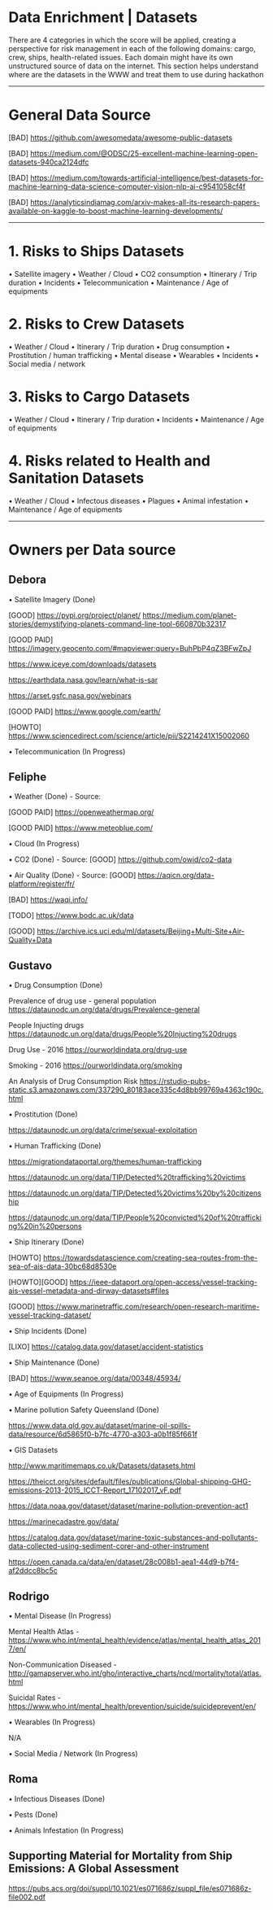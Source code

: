 # Data Enrichment | Datasets

There are 4 categories in which the score will be applied, creating a perspective for risk management in each of the following domains: cargo, crew, ships, health-related issues. Each domain might have its own unstructured source of data on the internet. This section helps understand where are the datasets in the WWW and treat them to use during hackathon



_________________________________________________________________________________________________________________________________

# General Data Source

[BAD] https://github.com/awesomedata/awesome-public-datasets

[BAD] https://medium.com/@ODSC/25-excellent-machine-learning-open-datasets-940ca2124dfc

[BAD] https://medium.com/towards-artificial-intelligence/best-datasets-for-machine-learning-data-science-computer-vision-nlp-ai-c9541058cf4f

[BAD] https://analyticsindiamag.com/arxiv-makes-all-its-research-papers-available-on-kaggle-to-boost-machine-learning-developments/
_________________________________________________________________________________________________________________________________

# 1. Risks to Ships Datasets
•	Satellite imagery
•	Weather / Cloud
•	CO2 consumption
•	Itinerary / Trip duration
•	Incidents
•	Telecommunication
•	Maintenance / Age of equipments




# 2. Risks to Crew Datasets
•	Weather / Cloud
•	Itinerary / Trip duration
•	Drug consumption
•	Prostitution / human trafficking
•	Mental disease
•	Wearables
•	Incidents
•	Social media / network




# 3. Risks to Cargo Datasets
•	Weather / Cloud
•	Itinerary / Trip duration
•	Incidents
•	Maintenance / Age of equipments




# 4. Risks related to Health and Sanitation Datasets
•	Weather / Cloud 
•	Infectous diseases
•	Plagues
•	Animal infestation
•	Maintenance / Age of equipments




_________________________________________________________________________________________________________________________________

# Owners per Data source

## Debora
•	Satellite Imagery (Done)

[GOOD] https://pypi.org/project/planet/
https://medium.com/planet-stories/demystifying-planets-command-line-tool-660870b32317

[GOOD PAID] https://imagery.geocento.com/#mapviewer:query=BuhPbP4qZ3BFwZpJ

https://www.iceye.com/downloads/datasets

https://earthdata.nasa.gov/learn/what-is-sar

https://arset.gsfc.nasa.gov/webinars

[GOOD PAID] https://www.google.com/earth/

[HOWTO] https://www.sciencedirect.com/science/article/pii/S2214241X15002060

•	Telecommunication (In Progress)




## Feliphe
•	Weather (Done) - Source: 

[GOOD PAID] https://openweathermap.org/

[GOOD PAID] https://www.meteoblue.com/

•	Cloud (In Progress)

•	CO2 (Done) - Source: 
[GOOD] https://github.com/owid/co2-data

•	Air Quality (Done) - Source: 
[GOOD] https://aqicn.org/data-platform/register/fr/

[BAD] https://waqi.info/

[TODO] https://www.bodc.ac.uk/data

[GOOD] https://archive.ics.uci.edu/ml/datasets/Beijing+Multi-Site+Air-Quality+Data


## Gustavo
•	Drug Consumption (Done)

Prevalence of drug use - general population
https://dataunodc.un.org/data/drugs/Prevalence-general

People Injucting drugs
https://dataunodc.un.org/data/drugs/People%20Injucting%20drugs

Drug Use -  2016
https://ourworldindata.org/drug-use

Smoking - 2016
https://ourworldindata.org/smoking

An Analysis of Drug Consumption Risk
https://rstudio-pubs-static.s3.amazonaws.com/337290_80183ace335c4d8bb99769a4363c190c.html

•	Prostitution (Done)

https://dataunodc.un.org/data/crime/sexual-exploitation

•	Human Trafficking (Done)

https://migrationdataportal.org/themes/human-trafficking

https://dataunodc.un.org/data/TIP/Detected%20trafficking%20victims

https://dataunodc.un.org/data/TIP/Detected%20victims%20by%20citizenship

https://dataunodc.un.org/data/TIP/People%20convicted%20of%20trafficking%20in%20persons


•	Ship Itinerary (Done)

[HOWTO] https://towardsdatascience.com/creating-sea-routes-from-the-sea-of-ais-data-30bc68d8530e

[HOWTO][GOOD] https://ieee-dataport.org/open-access/vessel-tracking-ais-vessel-metadata-and-dirway-datasets#files

[GOOD] https://www.marinetraffic.com/research/open-research-maritime-vessel-tracking-dataset/


•	Ship Incidents (Done)

[LIXO] https://catalog.data.gov/dataset/accident-statistics


•	Ship Maintenance (Done)

[BAD] https://www.seanoe.org/data/00348/45934/


•	Age of Equipments (In Progress)

•	Marine pollution Safety Queensland  (Done)

https://www.data.qld.gov.au/dataset/marine-oil-spills-data/resource/6d5865f0-b7fc-4770-a303-a0b1f85f661f


•	GIS Datasets

http://www.maritimemaps.co.uk/Datasets/datasets.html


https://theicct.org/sites/default/files/publications/Global-shipping-GHG-emissions-2013-2015_ICCT-Report_17102017_vF.pdf

https://data.noaa.gov/dataset/dataset/marine-pollution-prevention-act1


https://marinecadastre.gov/data/


https://catalog.data.gov/dataset/marine-toxic-substances-and-pollutants-data-collected-using-sediment-corer-and-other-instrument


https://open.canada.ca/data/en/dataset/28c008b1-aea1-44d9-b7f4-af2ddcc8bc5c




## Rodrigo
•	Mental Disease (In Progress)

Mental Health Atlas - https://www.who.int/mental_health/evidence/atlas/mental_health_atlas_2017/en/

Non-Communication Diseased - http://gamapserver.who.int/gho/interactive_charts/ncd/mortality/total/atlas.html

Suicidal Rates - https://www.who.int/mental_health/prevention/suicide/suicideprevent/en/

•	Wearables (In Progress)

N/A

•	Social Media / Network (In Progress)




## Roma
•	Infectious Diseases (Done)

•	Pests (Done)

•	Animals Infestation (In Progress)


## Supporting Material for Mortality from Ship Emissions: A Global Assessment

https://pubs.acs.org/doi/suppl/10.1021/es071686z/suppl_file/es071686z-file002.pdf
